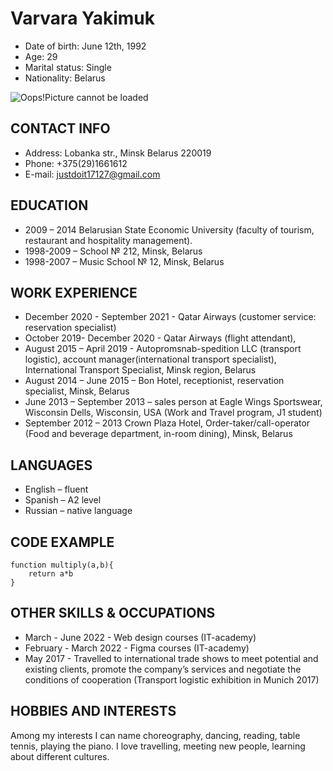 # **Varvara Yakimuk**

* Date of birth: June 12th, 1992
* Age: 29
* Marital status: Single
* Nationality: Belarus

![Oops!Picture cannot be loaded](/rsschool-cv/picture.jpg)

## CONTACT INFO

* Address:  Lobanka str., Minsk Belarus 220019
* Phone: +375(29)1661612
* E-mail: justdoit17127@gmail.com


## EDUCATION

* 2009 – 2014 Belarusian State Economic University (faculty of tourism, restaurant and hospitality management).
* 1998-2009 – School № 212, Minsk, Belarus 
* 1998-2007 – Music School № 12, Minsk, Belarus


## WORK EXPERIENCE

* December 2020 - September 2021 - Qatar Airways (customer service: reservation specialist)
* October 2019- December 2020 -  Qatar Airways (flight attendant),
* August 2015 – April 2019 - Autopromsnab-spedition LLC (transport logistic), account manager(international transport specialist), International Transport Specialist, Minsk region, Belarus
* August 2014 – June 2015 – Bon Hotel, receptionist, reservation specialist, Minsk, Belarus
* June 2013 – September 2013 – sales person at Eagle Wings Sportswear, Wisconsin Dells, Wisconsin, USA (Work and Travel program, J1 student)
* September 2012 – 2013 Crown Plaza Hotel, Order-taker/call-operator (Food and beverage department, in-room dining), Minsk, Belarus


## LANGUAGES

* English – fluent 
* Spanish – A2 level
* Russian – native language


## CODE EXAMPLE

```
function multiply(a,b){
    return a*b
}
```


## OTHER SKILLS & OCCUPATIONS

* March - June 2022 - Web design courses (IT-academy)
* February - March 2022 - Figma courses (IT-academy)
* May 2017 - Travelled to international trade shows to meet potential and existing clients, promote the company’s services and negotiate the conditions of cooperation (Transport logistic exhibition in Munich 2017)


## HOBBIES AND INTERESTS
Among my interests I can name choreography, dancing, reading, table
tennis, playing the piano. I love travelling, meeting new people, learning about different cultures.









 




